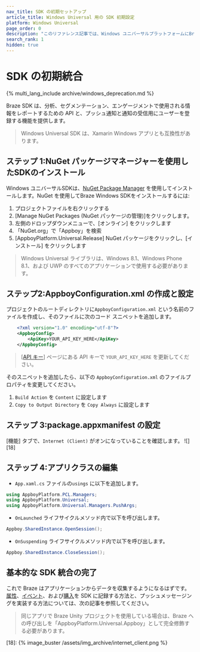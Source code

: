 ```yaml
---
nav_title: SDK の初期セットアップ
article_title: Windows Universal 用の SDK 初期設定
platform: Windows Universal
page_order: 0
description: "このリファレンス記事では、Windows ユニバーサルプラットフォームにBraze SDKを統合するための最初のSDKインテグレーションステップについて説明します。"
search_rank: 1
hidden: true
---
```


# SDK の初期統合
{% multi_lang_include archive/windows_deprecation.md %}

Braze SDK は、分析、セグメンテーション、エンゲージメントで使用される情報をレポートするための API と、プッシュ通知と通知の受信用にユーザーを登録する機能を提供します。

>  Windows Universal SDK は、Xamarin Windows アプリとも互換性があります。

## ステップ 1:NuGet パッケージマネージャーを使用したSDKのインストール

Windows ユニバーサルSDKは、[NuGet Package Manager][14] を使用してインストールします。NuGet を使用してBraze Windows SDKをインストールするには:

1. プロジェクトファイルを右クリックする
2. \[Manage NuGet Packages (NuGet パッケージの管理)]をクリックします。
3. 左側のドロップダウンメニューで、\[オンライン] をクリックします
4. 「NuGet.org」で「Appboy」を検索
5. \[AppboyPlatform.Universal.Release] NuGet パッケージをクリックし、\[インストール] をクリックします

>  Windows Universal ライブラリは、Windows 8.1、Windows Phone 8.1、および UWP のすべてのアプリケーションで使用する必要があります。

## ステップ2:AppboyConfiguration.xml の作成と設定

プロジェクトのルートディレクトリに`AppboyConfiguration.xml` という名前のファイルを作成し、そのファイルに次のコード スニペットを追加します。

```xml
    <?xml version="1.0" encoding="utf-8"?>
    <AppboyConfig>
        <ApiKey>YOUR_API_KEY_HERE</ApiKey>
    </AppboyConfig>
```

>  \[[API キー]({{site.baseurl}}/user_guide/administrative/app_settings/api_settings_tab/)] ページにある API キーで `YOUR_API_KEY_HERE` を更新してください。

そのスニペットを追加したら、以下の `AppboyConfiguration.xml` のファイルプロパティを変更してください。

1. `Build Action` を `Content` に設定します
2. `Copy to Output Directory` を `Copy Always` に設定します

## ステップ 3:package.appxmanifest の設定

\[機能] タブで、`Internet (Client)` がオンになっていることを確認します。
![][18]

## ステップ 4:アプリクラスの編集

- `App.xaml.cs` ファイルの`usings` に以下を追加します。

```csharp
using AppboyPlatform.PCL.Managers;
using AppboyPlatform.Universal;
using AppboyPlatform.Universal.Managers.PushArgs;
```

- `OnLaunched` ライフサイクルメソッド内で以下を呼び出します。

```csharp
Appboy.SharedInstance.OpenSession();
```

- `OnSuspending` ライフサイクルメソッド内で以下を呼び出します。

```csharp
Appboy.SharedInstance.CloseSession();
```

## 基本的な SDK 統合の完了

これで Braze はアプリケーションからデータを収集するようになるはずです。[属性]({{site.baseurl}}/developer_guide/platform_integration_guides/windows_universal/analytics/setting_custom_attributes/)、[イベント]({{site.baseurl}}/developer_guide/platform_integration_guides/windows_universal/analytics/logging_custom_events)、および[購入]({{site.baseurl}}/developer_guide/platform_integration_guides/windows_universal/analytics/logging_purchases)を SDK に記録する方法と、プッシュメッセージングを実装する方法については、次の記事を参照してください。

>  同じアプリで Braze Unity プロジェクトを使用している場合は、Braze への呼び出しを「AppboyPlatform.Universal.Appboy」として完全修飾する必要があります。

[14]: http://www.nuget.org/
[18]: {% image_buster /assets/img_archive/internet_client.png %}
